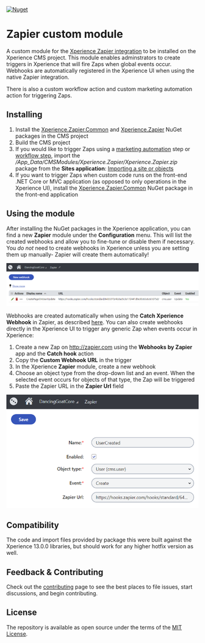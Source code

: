 [![Nuget](https://img.shields.io/nuget/v/Xperience.Zapier)](https://www.nuget.org/packages/Xperience.Zapier)

# Zapier custom module

A custom module for the [Xperience Zapier integration](https://github.com/kentico-ericd/xperience-zapier-cli) to be installed on the Xperience CMS project. This module enables adminstrators to create triggers in Xperience that will fire Zaps when global events occur. Webhooks are automatically registered in the Xperience UI when using the native Zapier integration.

There is also a custom workflow action and custom marketing automation action for triggering Zaps.

## Installing

1. Install the [Xperience.Zapier.Common](https://www.nuget.org/packages/Xperience.Zapier.Common) and [Xperience.Zapier](https://www.nuget.org/packages/Xperience.Zapier) NuGet packages in the CMS project
1. Build the CMS project
1. If you would like to trigger Zaps using a [marketing automation](https://docs.xperience.io/on-line-marketing-features/configuring-and-customizing-your-on-line-marketing-features/configuring-marketing-automation/developing-custom-marketing-automation-actions) step or [workflow step](https://docs.xperience.io/configuring-xperience/configuring-the-environment-for-content-editors/configuring-workflows/designing-advanced-workflows/creating-custom-action-workflow-steps), import the _/App_Data/CMSModules/Xperience.Zapier/Xperience.Zapier.zip_ package from the __Sites application__: [Importing a site or objects](https://docs.xperience.io/deploying-websites/exporting-and-importing-sites/importing-a-site-or-objects)
1. If you want to trigger Zaps when custom code runs on the front-end .NET Core or MVC application (as opposed to only operations in the Xperience UI), install the [Xperience.Zapier.Common](https://www.nuget.org/packages/Xperience.Zapier.Common) NuGet package in the front-end application

## Using the module

After installing the NuGet packages in the Xperience application, you can find a new __Zapier__ module under the __Configuration__ menu. This will list the created webhooks and allow you to fine-tune or disable them if necessary. You _do not_ need to create webhooks in Xperience unless you are setting them up manually- Zapier will create them automatically!

![Manual hook](img/hooklist.png)

Webhooks are created automatically when using the __Catch Xperience Webhook__ in Zapier, as described [here](https://github.com/kentico-ericd/xperience-zapier-cli#creating-a-webhook). You can also create webhooks directly in the Xperience UI to trigger any generic Zap when events occur in Xperience:

1. Create a new Zap on http://zapier.com using the __Webhooks by Zapier__ app and the __Catch hook__ action
1. Copy the __Custom Webhook URL__ in the trigger
1. In the Xperience __Zapier__ module, create a new webhook
1. Choose an object type from the drop-down list and an event. When the selected event occurs for objects of that type, the Zap will be triggered
1. Paste the Zapier URL in the __Zapier Url__ field

![Manual hook](img/manualhook.png)

## Compatibility

The code and import files provided by package this were built against the Xperience 13.0.0 libraries, but should work for any higher hotfix version as well.

## Feedback & Contributing

Check out the [contributing](https://github.com/kentico-ericd/xperience-zapier/blob/master/CONTRIBUTING.md) page to see the best places to file issues, start discussions, and begin contributing.

## License

The repository is available as open source under the terms of the [MIT License](https://opensource.org/licenses/MIT).
